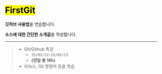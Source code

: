 # <mark>FirstGit</mark>

**깃허브 사용법**을 연습합니다.

**소스에 대한 간단한 소개글**을 작성합니다.

 
---
>- Git/Github 특강
>   - `25/05/22~25/05/23`
>   - **(양일 총 16h)**
>- 리눅스, Git 명령어 등을 학습
